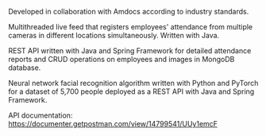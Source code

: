 Developed in collaboration with Amdocs according to industry standards.

Multithreaded live feed that registers employees' attendance from multiple cameras in different locations simultaneously. Written with Java.

REST API written with Java and Spring Framework for detailed attendance reports and CRUD operations on employees and images in MongoDB database. 

Neural network facial recognition algorithm written with Python and PyTorch for a dataset of 5,700 people deployed as a REST API with Java and Spring Framework.

API documentation: https://documenter.getpostman.com/view/14799541/UUy1emcF
